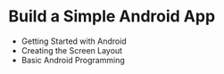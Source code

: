 # Build a Simple Android App
- Getting Started with Android
- Creating the Screen Layout
- Basic Android Programming
